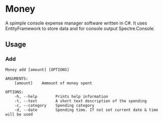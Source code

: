 # Money

A spimple console expense manager software written in C#. It uses EntityFramework to store data and for console output Spectre.Console.

## Usage



### Add
```
Money add [amount] [OPTIONS]

ARGUMENTS:
    [amount]    Ammount of money spent

OPTIONS:
    -h, --help        Prints help information
    -t, --text        A short text description of the spending
    -c, --category    Spending category
    -d, --date        Spending time. If not set current date & time will be used
```